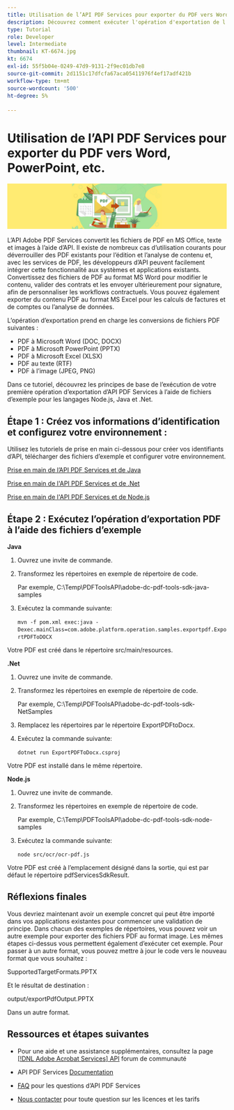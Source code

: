 ```yaml
---
title: Utilisation de l’API PDF Services pour exporter du PDF vers Word, PowerPoint, etc.
description: Découvrez comment exécuter l'opération d'exportation de l'API PDF Services à l'aide des fichiers d'exemple pour les langages Node.js, Java et .Net
type: Tutorial
role: Developer
level: Intermediate
thumbnail: KT-6674.jpg
kt: 6674
exl-id: 55f5b04e-0249-47d9-9131-2f9ec01db7e8
source-git-commit: 2d1151c17dfcfa67aca05411976f4ef17adf421b
workflow-type: tm+mt
source-wordcount: '500'
ht-degree: 5%

---
```


# Utilisation de l’API PDF Services pour exporter du PDF vers Word, PowerPoint, etc.

![Créer une image de héros PDF](assets/ExportPDF_hero.jpg)

L’API Adobe PDF Services convertit les fichiers de PDF en MS Office, texte et images à l’aide d’API. Il existe de nombreux cas d’utilisation courants pour déverrouiller des PDF existants pour l’édition et l’analyse de contenu et, avec les services de PDF, les développeurs d’API peuvent facilement intégrer cette fonctionnalité aux systèmes et applications existants. Convertissez des fichiers de PDF au format MS Word pour modifier le contenu, valider des contrats et les envoyer ultérieurement pour signature, afin de personnaliser les workflows contractuels. Vous pouvez également exporter du contenu PDF au format MS Excel pour les calculs de factures et de comptes ou l’analyse de données.

L’opération d’exportation prend en charge les conversions de fichiers PDF suivantes :

* PDF à Microsoft Word (DOC, DOCX)
* PDF à Microsoft PowerPoint (PPTX)
* PDF à Microsoft Excel (XLSX)
* PDF au texte (RTF)
* PDF à l’image (JPEG, PNG)

Dans ce tutoriel, découvrez les principes de base de l’exécution de votre première opération d’exportation d’API PDF Services à l’aide de fichiers d’exemple pour les langages Node.js, Java et .Net.

## Étape 1 : Créez vos informations d’identification et configurez votre environnement :

Utilisez les tutoriels de prise en main ci-dessous pour créer vos identifiants d’API, télécharger des fichiers d’exemple et configurer votre environnement.

[Prise en main de l’API PDF Services et de Java](gettingstartedjava.md)

[Prise en main de l&#39;API PDF Services et de .Net](gettingstartednet.md)

[Prise en main de l&#39;API PDF Services et de Node.js](createpdffromhtml.md)

## Étape 2 : Exécutez l’opération d’exportation PDF à l’aide des fichiers d’exemple

**Java**

1. Ouvrez une invite de commande.

1. Transformez les répertoires en exemple de répertoire de code.

   Par exemple, C:\Temp\PDFToolsAPI\adobe-dc-pdf-tools-sdk-java-samples

1. Exécutez la commande suivante:

   `mvn -f pom.xml exec:java -Dexec.mainClass=com.adobe.platform.operation.samples.exportpdf.ExportPDFToDOCX`

Votre PDF est créé dans le répertoire src/main/resources.

**.Net**

1. Ouvrez une invite de commande.

1. Transformez les répertoires en exemple de répertoire de code.

   Par exemple, C:\Temp\PDFToolsAPI\adobe-dc-pdf-tools-sdk-NetSamples

1. Remplacez les répertoires par le répertoire ExportPDFtoDocx.

1. Exécutez la commande suivante:

   `dotnet run ExportPDFToDocx.csproj`

Votre PDF est installé dans le même répertoire.

**Node.js**

1. Ouvrez une invite de commande.

1. Transformez les répertoires en exemple de répertoire de code.

   Par exemple, C:\Temp\PDFToolsAPI\adobe-dc-pdf-tools-sdk-node-samples

1. Exécutez la commande suivante:

   `node src/ocr/ocr-pdf.js`

Votre PDF est créé à l’emplacement désigné dans la sortie, qui est par défaut le répertoire pdfServicesSdkResult.

## Réflexions finales

Vous devriez maintenant avoir un exemple concret qui peut être importé dans vos applications existantes pour commencer une validation de principe. Dans chacun des exemples de répertoires, vous pouvez voir un autre exemple pour exporter des fichiers PDF au format image. Les mêmes étapes ci-dessus vous permettent également d’exécuter cet exemple. Pour passer à un autre format, vous pouvez mettre à jour le code vers le nouveau format que vous souhaitez :

SupportedTargetFormats.PPTX

Et le résultat de destination :

output/exportPdfOutput.PPTX

Dans un autre format.

## Ressources et étapes suivantes

* Pour une aide et une assistance supplémentaires, consultez la page [[!DNL Adobe Acrobat Services] API](https://community.adobe.com/t5/document-cloud-sdk/bd-p/Document-Cloud-SDK?page=1&amp;sort=latest_replies&amp;filter=all) forum de communauté

* API PDF Services [Documentation](https://www.adobe.com/go/pdftoolsapi_doc)

* [FAQ](https://community.adobe.com/t5/document-cloud-sdk/faq-for-document-services-pdf-tools-api/m-p/10726197) pour les questions d’API PDF Services

* [Nous contacter](https://www.adobe.com/go/pdftoolsapi_requestform) pour toute question sur les licences et les tarifs

